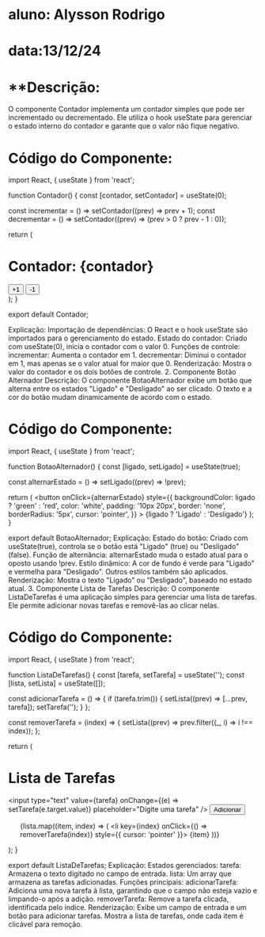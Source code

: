 # aluno: Alysson Rodrigo
# data:13/12/24

# **Descrição:

O componente Contador implementa um contador simples que pode ser incrementado ou decrementado. Ele utiliza o hook useState para gerenciar o estado interno do contador e garante que o valor não fique negativo.

# Código do Componente:

import React, { useState } from 'react';

function Contador() {
  const [contador, setContador] = useState(0);

  const incrementar = () => setContador((prev) => prev + 1);
  const decrementar = () => setContador((prev) => (prev > 0 ? prev - 1 : 0));

  return (
    <div>
      <h1>Contador: {contador}</h1>
      <button onClick={incrementar}>+1</button>
      <button onClick={decrementar}>-1</button>
    </div>
  );
}

export default Contador;

Explicação:
Importação de dependências: O React e o hook useState são importados para o gerenciamento do estado.
Estado do contador: Criado com useState(0), inicia o contador com o valor 0.
Funções de controle:
incrementar: Aumenta o contador em 1.
decrementar: Diminui o contador em 1, mas apenas se o valor atual for maior que 0.
Renderização: Mostra o valor do contador e os dois botões de controle.
2. Componente Botão Alternador
Descrição:
O componente BotaoAlternador exibe um botão que alterna entre os estados "Ligado" e "Desligado" ao ser clicado. O texto e a cor do botão mudam dinamicamente de acordo com o estado.

# Código do Componente:

import React, { useState } from 'react';

function BotaoAlternador() {
  const [ligado, setLigado] = useState(true);

  const alternarEstado = () => setLigado((prev) => !prev);

  return (
    <button
      onClick={alternarEstado}
      style={{
        backgroundColor: ligado ? 'green' : 'red',
        color: 'white',
        padding: '10px 20px',
        border: 'none',
        borderRadius: '5px',
        cursor: 'pointer',
      }}
    >
      {ligado ? 'Ligado' : 'Desligado'}
    </button>
  );
}

export default BotaoAlternador;
Explicação:
Estado do botão: Criado com useState(true), controla se o botão está "Ligado" (true) ou "Desligado" (false).
Função de alternância: alternarEstado muda o estado atual para o oposto usando !prev.
Estilo dinâmico: A cor de fundo é verde para "Ligado" e vermelha para "Desligado". Outros estilos também são aplicados.
Renderização: Mostra o texto "Ligado" ou "Desligado", baseado no estado atual.
3. Componente Lista de Tarefas
Descrição:
O componente ListaDeTarefas é uma aplicação simples para gerenciar uma lista de tarefas. Ele permite adicionar novas tarefas e removê-las ao clicar nelas.

# Código do Componente:

import React, { useState } from 'react';

function ListaDeTarefas() {
  const [tarefa, setTarefa] = useState('');
  const [lista, setLista] = useState([]);

  const adicionarTarefa = () => {
    if (tarefa.trim()) {
      setLista((prev) => [...prev, tarefa]);
      setTarefa('');
    }
  };

  const removerTarefa = (index) => {
    setLista((prev) => prev.filter((_, i) => i !== index));
  };

  return (
    <div>
      <h1>Lista de Tarefas</h1>
      <input
        type="text"
        value={tarefa}
        onChange={(e) => setTarefa(e.target.value)}
        placeholder="Digite uma tarefa"
      />
      <button onClick={adicionarTarefa}>Adicionar</button>
      <ul>
        {lista.map((item, index) => (
          <li key={index} onClick={() => removerTarefa(index)} style={{ cursor: 'pointer' }}>
            {item}
          </li>
        ))}
      </ul>
    </div>
  );
}

export default ListaDeTarefas;
Explicação:
Estados gerenciados:
tarefa: Armazena o texto digitado no campo de entrada.
lista: Um array que armazena as tarefas adicionadas.
Funções principais:
adicionarTarefa: Adiciona uma nova tarefa à lista, garantindo que o campo não esteja vazio e limpando-o após a adição.
removerTarefa: Remove a tarefa clicada, identificada pelo índice.
Renderização:
Exibe um campo de entrada e um botão para adicionar tarefas.
Mostra a lista de tarefas, onde cada item é clicável para remoção.